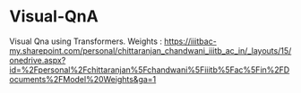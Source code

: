 # Visual-QnA
Visual Qna using Transformers.
Weights : https://iiitbac-my.sharepoint.com/personal/chittaranjan_chandwani_iiitb_ac_in/_layouts/15/onedrive.aspx?id=%2Fpersonal%2Fchittaranjan%5Fchandwani%5Fiiitb%5Fac%5Fin%2FDocuments%2FModel%20Weights&ga=1
